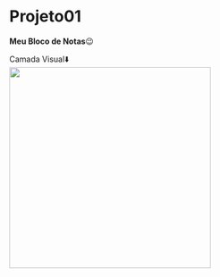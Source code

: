 # Projeto01
**Meu Bloco de Notas**😉
<div>
Camada Visual⬇️
 <div>
 <div> 
<img height = "360em" src = "https://user-images.githubusercontent.com/105980233/170791946-556ce502-87c3-4fa1-9d7c-fb0f305356cf.png">
